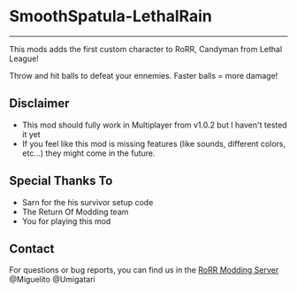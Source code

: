 # SmoothSpatula-LethalRain
---
This mods adds the first custom character to RoRR, Candyman from Lethal League!

Throw and hit balls to defeat your ennemies. Faster balls = more damage!

## Disclaimer

* This mod should fully work in Multiplayer from v1.0.2 but I haven't tested it yet
* If you feel like this mod is missing features (like sounds, different colors, etc...) they might come in the future.

## Special Thanks To
* Sarn for the his survivor setup code
* The Return Of Modding team
* You for playing this mod

## Contact
For questions or bug reports, you can find us in the [RoRR Modding Server](https://discord.gg/VjS57cszMq) @Miguelito @Umigatari
